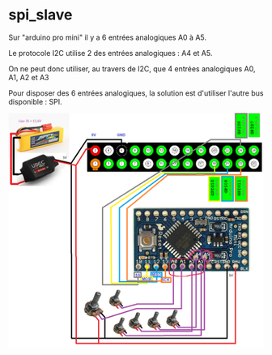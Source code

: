 # spi_slave
Sur "arduino pro mini" il y a 6 entrées analogiques A0 à A5.

Le protocole I2C utilise 2 des entrées analogiques : A4 et A5.

On ne peut donc utiliser, au travers de I2C, que 4 entrées analogiques A0, A1, A2 et A3

Pour disposer des 6 entrées analogiques, la solution est d'utiliser l'autre bus disponible : SPI.

![Schema arduino pro mini / raspberry pi](SPI_arduino_raspberry.png)
